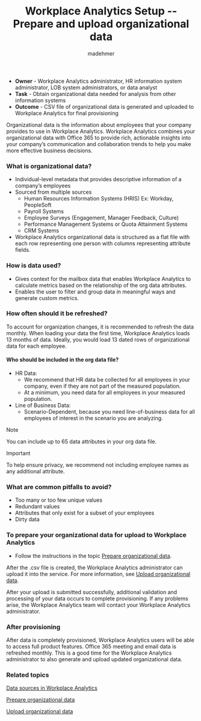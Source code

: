 ﻿---
# Metadata Sample
# required metadata

title: Workplace Analytics Setup -- Prepare and upload organizational data
description: Setup steps to prepare and upload organizational data in Workplace Analytics. 
author: madehmer
ms.author: v-leash
ms.date: 07/23/2018
ms.topic: get-started-article
localization_priority: normal 
ms.prod: wpa
---

* **Owner** - Workplace Analytics administrator, HR information system administrator, LOB system administrators, or data analyst
* **Task** - Obtain organizational data needed for analysis from other information systems
* **Outcome** - CSV file of organizational data is generated and uploaded to Workplace Analytics for final provisioning

Organizational data is the information about employees that your company provides to use in Workplace Analytics. Workplace Analytics combines your organizational data with Office 365 to provide rich, actionable insights into your company’s communication and collaboration trends to help you make more effective business decisions.

### What is organizational data?

- Individual-level metadata that provides descriptive information of a company’s employees
- Sourced from multiple sources
    - Human Resources Information Systems (HRIS) Ex: Workday, PeopleSoft
    - Payroll Systems
    - Employee Surveys (Engagement, Manager Feedback, Culture)
    - Performance Management Systems or Quota Attainment Systems
    - CRM Systems
- Workplace Analytics organizational data is structured as a flat file with each row representing one person with columns representing attribute fields.

### How is data used?

 * Gives context for the mailbox data that enables Workplace Analytics to calculate metrics based on the relationship of the org data attributes.
 * Enables the user to filter and group data in meaningful ways and generate custom metrics.

### How often should it be refreshed?

To account for organization changes, it is recommended to refresh the data monthly.
When loading your data the first time, Workplace Analytics loads 13 months of data.  Ideally, you would load 13 dated rows of organizational data for each employee.

#### Who should be included in the org data file?

- HR Data:
    - We recommend that HR data be collected for all employees in your company, even if they are not part of the measured population.
    - At a minimum, you need data for all employees in your measured population.
- Line of Business Data:
    - Scenario-Dependent, because you need line-of-business data for all employees of interest in the scenario you are analyzing.

> [!Note]
> You can include up to 65 data attributes in your org data file.

> [!Important]
> To help ensure privacy, we recommend not including employee names as any additional attribute.

### What are common pitfalls to avoid?

 * Too many or too few unique values
 * Redundant values
 * Attributes that only exist for a subset of your employees
 * Dirty data

### To prepare your organizational data for upload to Workplace Analytics

<!-- 
After you have created your source .csv file, you can upload it to the Workplace Analytics service. After your data has been successfully uploaded, Workplace Analytics will perform additional validation and processing to complete provisioning. The Workplace Analytics team will contact your Workplace Analytics administrator if any problems arise.
-->

* Follow the instructions in the topic [Prepare organizational data](../Setup/Prepare-organizational-data.md).

After the .csv file is created, the Workplace Analytics administrator can upload it into the service. For more information, see [Upload organizational data](../Setup/Upload-organizational-data.md).

After your upload is submitted successfully, additional validation and processing of your data occurs to complete provisioning. If any problems arise, the Workplace Analytics team will contact your Workplace Analytics administrator.

### After provisioning

After data is completely provisioned, Workplace Analytics users will be able to access full product features.
Office 365 meeting and email data is refreshed monthly. This is a good time for the Workplace Analytics administrator to also generate and upload updated organizational data.

### Related topics

[Data sources in Workplace Analytics](../Use/Data-sources.md)

[Prepare organizational data](../Setup/Prepare-organizational-data.md) 

[Upload organizational data](../Setup/Upload-organizational-data.md)